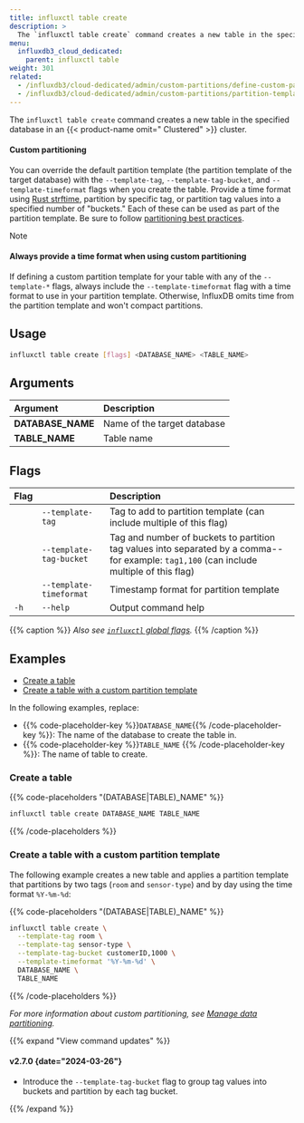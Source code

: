 ```yaml
---
title: influxctl table create
description: >
  The `influxctl table create` command creates a new table in the specified database.
menu:
  influxdb3_cloud_dedicated:
    parent: influxctl table
weight: 301
related:
  - /influxdb3/cloud-dedicated/admin/custom-partitions/define-custom-partitions/
  - /influxdb3/cloud-dedicated/admin/custom-partitions/partition-templates/
---
```


The `influxctl table create` command creates a new table in the specified
database in an {{< product-name omit=" Clustered" >}} cluster.

#### Custom partitioning

You can override the default partition template (the partition template of the target database)
with the `--template-tag`, `--template-tag-bucket`, and `--template-timeformat`
flags when you create the table.
Provide a time format using [Rust strftime](/influxdb3/cloud-dedicated/admin/custom-partitions/partition-templates/#time-part-templates), partition by specific tag, or partition tag values
into a specified number of "buckets."
Each of these can be used as part of the partition template.
Be sure to follow [partitioning best practices](/influxdb3/cloud-dedicated/admin/custom-partitions/best-practices/).

> [!Note]
> #### Always provide a time format when using custom partitioning
> 
> If defining a custom partition template for your table with any of the
> `--template-*` flags, always include the `--template-timeformat` flag with a
> time format to use in your partition template.
> Otherwise, InfluxDB omits time from the partition template and won't compact partitions.

## Usage

```sh
influxctl table create [flags] <DATABASE_NAME> <TABLE_NAME>
```

## Arguments

| Argument          | Description                 |
| :---------------- | :-------------------------- |
| **DATABASE_NAME** | Name of the target database |
| **TABLE_NAME**    | Table name                  |

## Flags

| Flag |                         | Description                                                                                                                              |
| :--- | :---------------------- | :--------------------------------------------------------------------------------------------------------------------------------------- |
|      | `--template-tag`        | Tag to add to partition template (can include multiple of this flag)                                                                     |
|      | `--template-tag-bucket` | Tag and number of buckets to partition tag values into separated by a comma--for example: `tag1,100` (can include multiple of this flag) |
|      | `--template-timeformat` | Timestamp format for partition template <!--(default is `%Y-%m-%d`)-->                                                                   |
| `-h` | `--help`                | Output command help                                                                                                                      |

{{% caption %}}
_Also see [`influxctl` global flags](/influxdb3/cloud-dedicated/reference/cli/influxctl/#global-flags)._
{{% /caption %}}

## Examples

- [Create a table](#create-a-table)
- [Create a table with a custom partition template](#create-a-table-with-a-custom-partition-template)

In the following examples, replace:

- {{% code-placeholder-key %}}`DATABASE_NAME`{{% /code-placeholder-key %}}:
  The name of the database to create the table in.
- {{% code-placeholder-key %}}`TABLE_NAME` {{% /code-placeholder-key %}}:
  The name of table to create.

### Create a table

{{% code-placeholders "(DATABASE|TABLE)_NAME" %}}
```sh
influxctl table create DATABASE_NAME TABLE_NAME
```
{{% /code-placeholders %}}

### Create a table with a custom partition template

The following example creates a new table and applies a partition
template that partitions by two tags (`room` and `sensor-type`) and by day using
the time format `%Y-%m-%d`:

{{% code-placeholders "(DATABASE|TABLE)_NAME" %}}
```sh
influxctl table create \
  --template-tag room \
  --template-tag sensor-type \
  --template-tag-bucket customerID,1000 \
  --template-timeformat '%Y-%m-%d' \
  DATABASE_NAME \
  TABLE_NAME
```
{{% /code-placeholders %}}

_For more information about custom partitioning, see
[Manage data partitioning](/influxdb3/cloud-dedicated/admin/custom-partitions/)._

{{% expand "View command updates" %}}

#### v2.7.0 {date="2024-03-26"}

- Introduce the `--template-tag-bucket` flag to group tag values into buckets
  and partition by each tag bucket.

{{% /expand %}}
